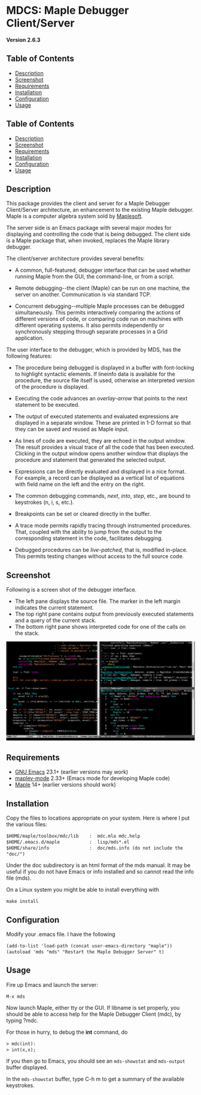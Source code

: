 <!--*- markdown -*-->
MDCS: Maple Debugger Client/Server
==================================

**Version 2.6.3**

Table of Contents
-----------------

* [Description](#description)
* [Screenshot](#screenshot)
* [Requirements](#requirements)
* [Installation](#installation)
* [Configuration](#configuration)
* [Usage](#usage)

Table of Contents
-----------------

* [Description](#description)
* [Screenshot](#screenshot)
* [Requirements](#requirements)
* [Installation](#installation)
* [Configuration](#configuration)
* [Usage](#usage)

Description
-----------

This package provides the client and server for a Maple Debugger
Client/Server architecture, an enhancement to the existing Maple
debugger.  Maple is a computer algebra system sold by
[Maplesoft](http://www.maplesoft.com/).

The server side is an Emacs package with several major modes
for displaying and controlling the code that is being debugged.
The client side is a Maple package that, when invoked,
replaces the Maple library debugger.

The client/server architecture provides several benefits:

* A common, full-featured, debugger interface that can be used
  whether running Maple from the GUI, the command-line, or from a
  script.

* Remote debugging--the client (Maple) can be run on one machine, the
  server on another. Communication is via standard TCP.

* Concurrent debugging--multiple Maple processes can be debugged
  simultaneously. This permits interactively comparing the actions of
  different versions of code, or comparing code run on machines with
  different operating systems. It also permits independently or
  synchronously stepping through separate processes in a Grid
  application.

The user interface to the debugger, which is provided by MDS, has
the following features:

* The procedure being debugged is displayed in a buffer with
  font-locking to highlight syntactic elements.  If lineinfo
  data is available for the procedure, the source file itself
  is used, otherwise an interpreted version of the procedure
  is displayed.

* Executing the code advances an _overlay-arrow_ that points to the
  next statement to be executed.

* The output of executed statements and evaluated expressions are
  displayed in a separate window.  These are printed in 1-D format
  so that they can be saved and reused as Maple input.

* As lines of code are executed, they are echoed in the output
  window.  The result provides a visual trace of all the code that
  has been executed.  Clicking in the output window opens another
  window that displays the procedure and statement that
  generated the selected output.

* Expressions can be directly evaluated and displayed in a nice
  format.  For example, a record can be displayed as a vertical list
  of equations with field name on the left and the entry on the
  right.

* The common debugging commands, *next*, *into*, *step*, etc., are
  bound to keystrokes (n, i, s, etc.).

* Breakpoints can be set or cleared directly in the buffer.

* A trace mode permits rapidly tracing through instrumented
  procedures.  That, coupled with the ability to jump from the
  output to the corresponding statement in the code, facilitates
  debugging.

* Debugged procedures can be _live-patched_, that is, modified
  in-place.  This permits testing changes without access to the full
  source code.

Screenshot
----------
Following is a screen shot of the debugger interface.

* The left pane displays the source file.
  The marker in the left margin indicates the current statement.
* The top right pane contains output from previously executed statements
  and a query of the current stack.
* The bottom right pane shows interpreted code for one of the calls on the stack.

![screen shot](images/mds-example.png?raw=true "Screen Shot")

Requirements
------------
* [GNU Emacs](https://www.gnu.org/software/emacs/) 23.1+ (earlier versions may work)
* [maplev-mode](https://github.com/JoeRiel/maplev) 2.33+ (Emacs mode for developing Maple code)
* [Maple](https://www.maplesoft.com) 14+ (earlier versions should work)

Installation
------------
Copy the files to locations appropriate on your system.
Here is where I put the various files:

    $HOME/maple/toolbox/mdc/lib    :  mdc.mla mdc.help
    $HOME/.emacs.d/maple           :  lisp/mds*.el
    $HOME/share/info               :  doc/mds.info (do not include the "doc/")

Under the doc subdirectory is an html format of the mds manual.  It
may be useful if you do not have Emacs or info installed and so cannot
read the info file (mds).

On a Linux system you might be able to install everything with

    make install

Configuration
-------------
Modify your .emacs file.  I have the following

	(add-to-list 'load-path (concat user-emacs-directory "maple"))
    (autoload 'mds "mds" "Restart the Maple Debugger Server" t)

Usage
-----
Fire up Emacs and launch the server:

    M-x mds

Now launch Maple, either tty or the GUI.  If libname
is set properly, you should be able to access help for
the Maple Debugger Client (mdc), by typing ?mdc.

For those in hurry, to debug the **int** command, do

    > mdc(int):
    > int(x,x);

If you then go to Emacs, you should see an `mds-showstat`
and `mds-output` buffer displayed.

In the `mds-showstat` buffer, type C-h m to get a summary of
the available keystrokes.


